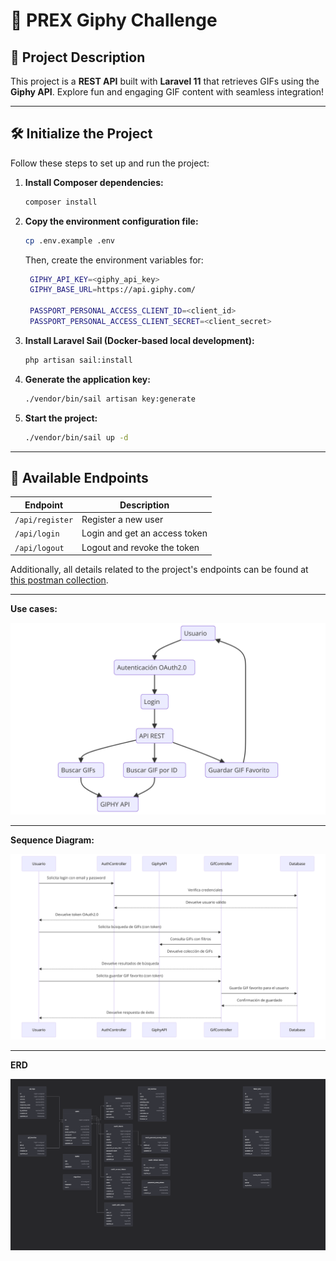 # 🎉 PREX Giphy Challenge

## 🚀 Project Description

This project is a **REST API** built with **Laravel 11** that retrieves GIFs using the **Giphy API**. Explore fun and engaging GIF content with seamless integration!

---

## 🛠️ Initialize the Project

Follow these steps to set up and run the project:

1. **Install Composer dependencies:**
   ```bash
   composer install
   ```

2. **Copy the environment configuration file:**
   ```bash
   cp .env.example .env
   ```

   Then, create the environment variables for:

   ```bash
    GIPHY_API_KEY=<giphy_api_key>
    GIPHY_BASE_URL=https://api.giphy.com/

    PASSPORT_PERSONAL_ACCESS_CLIENT_ID=<client_id>
    PASSPORT_PERSONAL_ACCESS_CLIENT_SECRET=<client_secret>
    ```

3. **Install Laravel Sail (Docker-based local development):**
   ```bash
   php artisan sail:install
   ```

4. **Generate the application key:**
   ```bash
   ./vendor/bin/sail artisan key:generate
   ```

5. **Start the project:**
   ```bash
   ./vendor/bin/sail up -d
   ```

---

## 📌 Available Endpoints

| **Endpoint**       | **Description**                   |
|--------------------|-----------------------------------|
| `/api/register`    | Register a new user               |
| `/api/login`       | Login and get an access token     |
| `/api/logout`      | Logout and revoke the token       |

Additionally, all details related to the project's endpoints can be found at [this postman collection](https://documenter.getpostman.com/view/7945247/2sAYHzH436).

---

**Use cases:**

![](./docs/use_cases.png)

---

**Sequence Diagram:**

![](./docs/sequence_diagram.png)

---

**ERD**

![](./docs/ERD.png)
